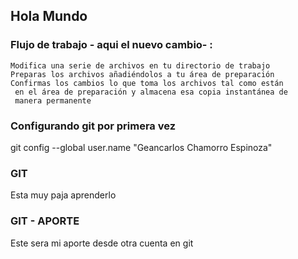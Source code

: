 ## Hola Mundo


### Flujo de trabajo - aqui el nuevo cambio- :

 	Modifica una serie de archivos en tu directorio de trabajo
 	Preparas los archivos añadiéndolos a tu área de preparación
 	Confirmas los cambios lo que toma los archivos tal como están
 	 en el área de preparación y almacena esa copia instantánea de
 	 manera permanente

### Configurando git por primera vez


git config --global user.name "Geancarlos Chamorro Espinoza"


### GIT

Esta muy paja aprenderlo

### GIT - APORTE

Este sera mi aporte desde otra cuenta en git